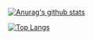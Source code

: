 [![Anurag's github stats](https://github-readme-stats.vercel.app/api?username=xcbyao&hide=issues,contribs&show_icons=true&theme=highcontrast)](https://github.com/anuraghazra/github-readme-stats)

[![Top Langs](https://github-readme-stats.vercel.app/api/top-langs/?username=xcbyao&layout=compact)](https://github.com/anuraghazra/github-readme-stats)
